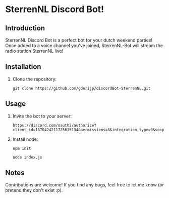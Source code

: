 # SterrenNL Discord Bot!

## Introduction
SterrenNL Discord Bot is a perfect bot for your dutch weekend parties!
Once added to a voice channel you've joined, SterrenNL-Bot will stream the radio station SterrenNL live!

## Installation
1. Clone the repository:
    ```
    git clone https://github.com/gderijp/discordBot-SterrenNL.git
    ```

## Usage
1. Invite the bot to your server:
    ```
    https://discord.com/oauth2/authorize?client_id=1370424211725615134&permissions=8&integration_type=0&scope=bot+applications.commands
    ```
2. Install node:
    ```
    npm init
    ```
    ```
    node index.js
    ```

## Notes
Contributions are welcome! If you find any bugs, feel free to let me know (or pretend they don't exist :p).